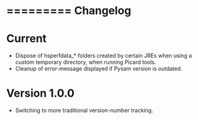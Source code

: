=========
Changelog
=========

Current
=============
  * Dispose of hsperfdata_* folders created by certain JREs when using a custom temporary directory, when running Picard tools.
  * Cleanup of error-message displayed if Pysam version is outdated.


Version 1.0.0
=============
  * Switching to more traditional version-number tracking.